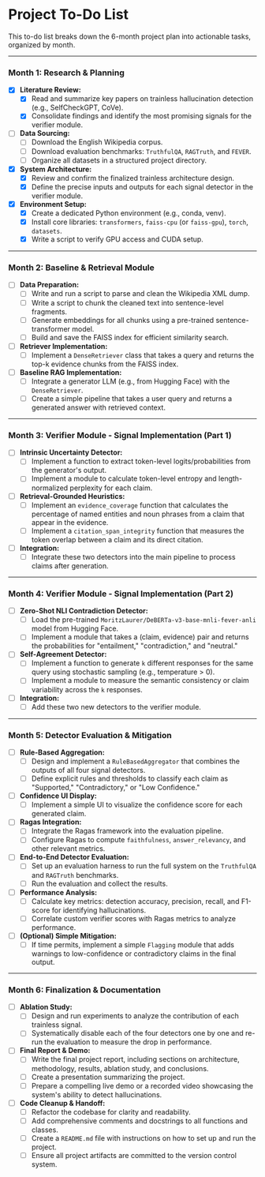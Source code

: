 # Project To-Do List

This to-do list breaks down the 6-month project plan into actionable tasks, organized by month.

---

### **Month 1: Research & Planning**

-   [X] **Literature Review:**
    -   [X] Read and summarize key papers on trainless hallucination detection (e.g., SelfCheckGPT, CoVe).
    -   [X] Consolidate findings and identify the most promising signals for the verifier module.
-   [ ] **Data Sourcing:**
    -   [ ] Download the English Wikipedia corpus.
    -   [ ] Download evaluation benchmarks: `TruthfulQA`, `RAGTruth`, and `FEVER`.
    -   [ ] Organize all datasets in a structured project directory.
-   [X] **System Architecture:**
    -   [X] Review and confirm the finalized trainless architecture design.
    -   [X] Define the precise inputs and outputs for each signal detector in the verifier module.
-   [X] **Environment Setup:**
    -   [X] Create a dedicated Python environment (e.g., conda, venv).
    -   [X] Install core libraries: `transformers`, `faiss-cpu` (or `faiss-gpu`), `torch`, `datasets`.
    -   [X] Write a script to verify GPU access and CUDA setup.

---

### **Month 2: Baseline & Retrieval Module**

-   [ ] **Data Preparation:**
    -   [ ] Write and run a script to parse and clean the Wikipedia XML dump.
    -   [ ] Write a script to chunk the cleaned text into sentence-level fragments.
    -   [ ] Generate embeddings for all chunks using a pre-trained sentence-transformer model.
    -   [ ] Build and save the FAISS index for efficient similarity search.
-   [ ] **Retriever Implementation:**
    -   [ ] Implement a `DenseRetriever` class that takes a query and returns the top-k evidence chunks from the FAISS index.
-   [ ] **Baseline RAG Implementation:**
    -   [ ] Integrate a generator LLM (e.g., from Hugging Face) with the `DenseRetriever`.
    -   [ ] Create a simple pipeline that takes a user query and returns a generated answer with retrieved context.

---

### **Month 3: Verifier Module - Signal Implementation (Part 1)**

-   [ ] **Intrinsic Uncertainty Detector:**
    -   [ ] Implement a function to extract token-level logits/probabilities from the generator's output.
    -   [ ] Implement a module to calculate token-level entropy and length-normalized perplexity for each claim.
-   [ ] **Retrieval-Grounded Heuristics:**
    -   [ ] Implement an `evidence_coverage` function that calculates the percentage of named entities and noun phrases from a claim that appear in the evidence.
    -   [ ] Implement a `citation_span_integrity` function that measures the token overlap between a claim and its direct citation.
-   [ ] **Integration:**
    -   [ ] Integrate these two detectors into the main pipeline to process claims after generation.

---

### **Month 4: Verifier Module - Signal Implementation (Part 2)**

-   [ ] **Zero-Shot NLI Contradiction Detector:**
    -   [ ] Load the pre-trained `MoritzLaurer/DeBERTa-v3-base-mnli-fever-anli` model from Hugging Face.
    -   [ ] Implement a module that takes a (claim, evidence) pair and returns the probabilities for "entailment," "contradiction," and "neutral."
-   [ ] **Self-Agreement Detector:**
    -   [ ] Implement a function to generate `k` different responses for the same query using stochastic sampling (e.g., temperature > 0).
    -   [ ] Implement a module to measure the semantic consistency or claim variability across the `k` responses.
-   [ ] **Integration:**
    -   [ ] Add these two new detectors to the verifier module.

---

### **Month 5: Detector Evaluation & Mitigation**

-   [ ] **Rule-Based Aggregation:**
    -   [ ] Design and implement a `RuleBasedAggregator` that combines the outputs of all four signal detectors.
    -   [ ] Define explicit rules and thresholds to classify each claim as "Supported," "Contradictory," or "Low Confidence."
-   [ ] **Confidence UI Display:**
    -   [ ] Implement a simple UI to visualize the confidence score for each generated claim.
-   [ ] **Ragas Integration:**
    -   [ ] Integrate the Ragas framework into the evaluation pipeline.
    -   [ ] Configure Ragas to compute `faithfulness`, `answer_relevancy`, and other relevant metrics.
-   [ ] **End-to-End Detector Evaluation:**
    -   [ ] Set up an evaluation harness to run the full system on the `TruthfulQA` and `RAGTruth` benchmarks.
    -   [ ] Run the evaluation and collect the results.
-   [ ] **Performance Analysis:**
    -   [ ] Calculate key metrics: detection accuracy, precision, recall, and F1-score for identifying hallucinations.
    -   [ ] Correlate custom verifier scores with Ragas metrics to analyze performance.
-   [ ] **(Optional) Simple Mitigation:**
    -   [ ] If time permits, implement a simple `Flagging` module that adds warnings to low-confidence or contradictory claims in the final output.

---

### **Month 6: Finalization & Documentation**

-   [ ] **Ablation Study:**
    -   [ ] Design and run experiments to analyze the contribution of each trainless signal.
    -   [ ] Systematically disable each of the four detectors one by one and re-run the evaluation to measure the drop in performance.
-   [ ] **Final Report & Demo:**
    -   [ ] Write the final project report, including sections on architecture, methodology, results, ablation study, and conclusions.
    -   [ ] Create a presentation summarizing the project.
    -   [ ] Prepare a compelling live demo or a recorded video showcasing the system's ability to detect hallucinations.
-   [ ] **Code Cleanup & Handoff:**
    -   [ ] Refactor the codebase for clarity and readability.
    -   [ ] Add comprehensive comments and docstrings to all functions and classes.
    -   [ ] Create a `README.md` file with instructions on how to set up and run the project.
    -   [ ] Ensure all project artifacts are committed to the version control system.
